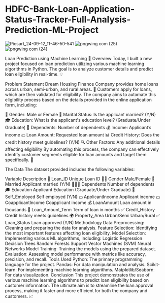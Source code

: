 # HDFC-Bank-Loan-Application-Status-Tracker-Full-Analysis-Prediction-ML-Project

![Picsart_24-09-12_11-46-50-541](https://github.com/user-attachments/assets/ba9122f1-7452-4491-b3d1-d21fafe2226c)
![pngwing com (25)](https://github.com/user-attachments/assets/b6f2c42c-7bf1-4922-9ff2-0db2e01f6fb6)
![pngwing com (24)](https://github.com/user-attachments/assets/98340085-cbc3-4e4e-882f-7065da8f13aa)

Loan Prediction using Machine Learning 🚀
Overview
Today, I built a new project focused on loan prediction utilizing various machine learning algorithms in Python. The goal is to analyze customer details and predict loan eligibility in real-time. 💡

Problem Statement
Dream Housing Finance Company provides home loans across urban, semi-urban, and rural areas. 🏡 Customers apply for loans, which are then validated for eligibility. The company aims to automate this eligibility process based on the details provided in the online application form, including:

👤 Gender: Male or Female
💍 Marital Status: Is the applicant married? (Y/N)
🎓 Education: What is the applicant's education level? (Graduate/Under Graduate)
👶 Dependents: Number of dependents
💰 Income: Applicant’s income
💵 Loan Amount: Requested loan amount
📊 Credit History: Does the credit history meet guidelines? (Y/N)
🔍 Other Factors: Any additional details affecting eligibility
By automating this process, the company can effectively identify customer segments eligible for loan amounts and target them specifically. 🎯

The Data
The dataset provided includes the following variables:

Variable	Description
🔑 Loan_ID	Unique Loan ID
👨‍⚖️ Gender	Male/Female
💑 Married	Applicant married (Y/N)
👨‍👩‍👧 Dependents	Number of dependents
🎓 Education	Applicant Education (Graduate/Under Graduate)
💼 Self_Employed	Self employed (Y/N)
💵 ApplicantIncome	Applicant income
💵 CoapplicantIncome	Coapplicant income
💰 LoanAmount	Loan amount in thousands
📅 Loan_Amount_Term	Term of loan in months
✅ Credit_History	Credit history meets guidelines
🌍 Property_Area	Urban/Semi Urban/Rural
✅ Loan_Status	Loan approved (Y/N)
Methodology
Data Preprocessing: Cleaning and preparing the data for analysis.
Feature Selection: Identifying the most important features affecting loan eligibility.
Model Selection: Implementing various ML algorithms, including:
Logistic Regression
Decision Trees
Random Forests
Support Vector Machines (SVM)
Neural Networks
Model Training: Training the models using the prepared dataset.
Evaluation: Assessing model performance with metrics like accuracy, precision, and recall.
Tools Used
Python: The primary programming language for the project.
Pandas: For data manipulation and analysis.
Scikit-learn: For implementing machine learning algorithms.
Matplotlib/Seaborn: For data visualization.
Conclusion
This project demonstrates the use of various machine learning algorithms to predict loan eligibility based on customer information. The ultimate aim is to streamline the loan approval process, making it faster and more efficient for both the company and customers. 📈
